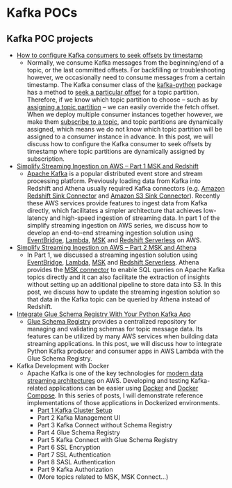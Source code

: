 # Kafka POCs

## Kafka POC projects

- [How to configure Kafka consumers to seek offsets by timestamp](https://jaehyeon.me/blog/2023-01-10-kafka-consumer-seek-offsets/)
  - Normally, we consume Kafka messages from the beginning/end of a topic, or the last committed offsets. For backfilling or troubleshooting however, we occasionally need to consume messages from a certain timestamp. The Kafka consumer class of the [kafka-python](https://kafka-python.readthedocs.io/en/master/index.html) package has a method to [seek a particular offset](https://kafka-python.readthedocs.io/en/master/apidoc/KafkaConsumer.html#kafka.KafkaConsumer.seek) for a topic partition. Therefore, if we know which topic partition to choose – such as by [assigning a topic partition](https://kafka-python.readthedocs.io/en/master/apidoc/KafkaConsumer.html#kafka.KafkaConsumer.assign) – we can easily override the fetch offset. When we deploy multiple consumer instances together however, we make them [subscribe to a topic](https://kafka-python.readthedocs.io/en/master/apidoc/KafkaConsumer.html#kafka.KafkaConsumer.subscribe), and topic partitions are dynamically assigned, which means we do not know which topic partition will be assigned to a consumer instance in advance. In this post, we will discuss how to configure the Kafka consumer to seek offsets by timestamp where topic partitions are dynamically assigned by subscription.
- [Simplify Streaming Ingestion on AWS – Part 1 MSK and Redshift](https://jaehyeon.me/blog/2023-02-08-simplify-streaming-ingestion-redshift/)
  - [Apache Kafka](https://kafka.apache.org/) is a popular distributed event store and stream processing platform. Previously loading data from Kafka into Redshift and Athena usually required Kafka connectors (e.g. [Amazon Redshift Sink Connector](https://www.confluent.io/hub/confluentinc/kafka-connect-aws-redshift) and [Amazon S3 Sink Connector](https://www.confluent.io/hub/confluentinc/kafka-connect-s3)). Recently these AWS services provide features to ingest data from Kafka directly, which facilitates a simpler architecture that achieves low-latency and high-speed ingestion of streaming data. In part 1 of the simplify streaming ingestion on AWS series, we discuss how to develop an end-to-end streaming ingestion solution using [EventBridge](https://aws.amazon.com/eventbridge/), [Lambda](https://aws.amazon.com/lambda/), [MSK](https://aws.amazon.com/msk/) and [Redshift Serverless](https://aws.amazon.com/redshift/redshift-serverless/) on AWS.
- [Simplify Streaming Ingestion on AWS – Part 2 MSK and Athena](https://jaehyeon.me/blog/2023-03-14-simplify-streaming-ingestion-athena/)
  - In Part 1, we discussed a streaming ingestion solution using [EventBridge](https://aws.amazon.com/eventbridge/), [Lambda](https://aws.amazon.com/lambda/), [MSK](https://aws.amazon.com/msk/) and [Redshift Serverless](https://aws.amazon.com/redshift/redshift-serverless/). Athena provides the [MSK connector](https://docs.aws.amazon.com/athena/latest/ug/connectors-msk.html) to enable SQL queries on Apache Kafka topics directly and it can also facilitate the extraction of insights without setting up an additional pipeline to store data into S3. In this post, we discuss how to update the streaming ingestion solution so that data in the Kafka topic can be queried by Athena instead of Redshift.
- [Integrate Glue Schema Registry With Your Python Kafka App](https://jaehyeon.me/blog/2023-04-12-integrate-glue-schema-registry/)
  - [Glue Schema Registry](https://docs.aws.amazon.com/glue/latest/dg/schema-registry.html) provides a centralized repository for managing and validating schemas for topic message data. Its features can be utilized by many AWS services when building data streaming applications. In this post, we will discuss how to integrate Python Kafka producer and consumer apps in AWS Lambda with the Glue Schema Registry.
- Kafka Development with Docker
  - Apache Kafka is one of the key technologies for [modern data streaming architectures](https://docs.aws.amazon.com/whitepapers/latest/build-modern-data-streaming-analytics-architectures/build-modern-data-streaming-analytics-architectures.html) on AWS. Developing and testing Kafka-related applications can be easier using [Docker](https://www.docker.com/) and [Docker Compose](https://docs.docker.com/compose/). In this series of posts, I will demonstrate reference implementations of those applications in Dockerized environments.
    - [Part 1 Kafka Cluster Setup](https://jaehyeon.me/blog/2023-05-04-kafka-development-with-docker-part-1/)
    - Part 2 Kafka Management UI
    - Part 3 Kafka Connect without Schema Registry
    - Part 4 Glue Schema Registry
    - Part 5 Kafka Connect with Glue Schema Registry
    - Part 6 SSL Encryption
    - Part 7 SSL Authentication
    - Part 8 SASL Authentication
    - Part 9 Kafka Authorization
    - (More topics related to MSK, MSK Connect...)
